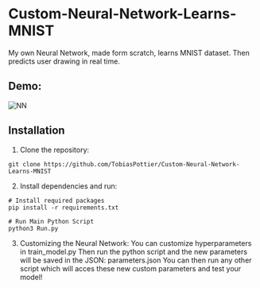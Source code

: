 # Custom-Neural-Network-Learns-MNIST
My own Neural Network, made form scratch, learns MNIST dataset. Then predicts user drawing in real time.

Demo: 
---
![NN](https://github.com/user-attachments/assets/c1e442eb-b977-4764-8193-0dad91d29f44)


**Installation**
---------------

1. Clone the repository:
```
git clone https://github.com/TobiasPottier/Custom-Neural-Network-Learns-MNIST
```

2. Install dependencies and run:
```
# Install required packages
pip install -r requirements.txt
```
```
# Run Main Python Script
python3 Run.py
```
3. Customizing the Neural Network:
You can customize hyperparameters in train_model.py
Then run the python script and the new parameters will be saved in the JSON: parameters.json
You can then run any other script which will acces these new custom parameters and test your model! 
